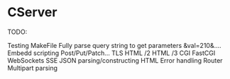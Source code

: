 # CServer

TODO:

Testing
MakeFile
Fully parse query string to get parameters &val=210&....
Embedd scripting
Post/Put/Patch...
TLS
HTML /2
HTML /3
CGI
FastCGI
WebSockets
SSE
JSON parsing/constructing
HTML Error handling
Router
Multipart parsing